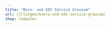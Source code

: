 ```yaml
---
title: "Büro- und EDV Service Grausam"
url: /illingen/buero-und-edv-service-grausam/
shop: Computer
---
```

